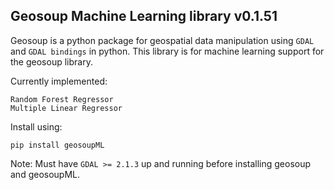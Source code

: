 ## Geosoup Machine Learning library v0.1.51



Geosoup is a python package for geospatial data manipulation using `GDAL` and `GDAL bindings` in python. 
This library is for machine learning support for the geosoup library.

Currently implemented:

`Random Forest Regressor`  
`Multiple Linear Regressor`


Install using:

`pip install geosoupML`


Note: Must have `GDAL >= 2.1.3` up and running before installing geosoup and geosoupML.
